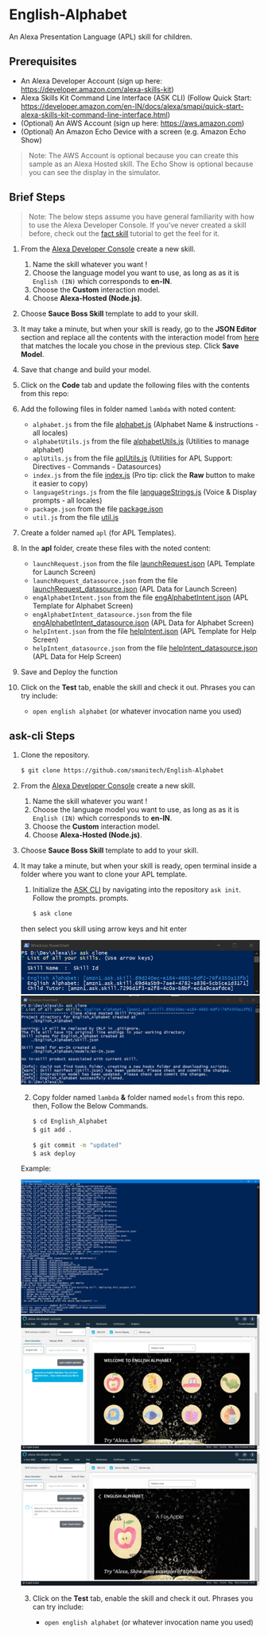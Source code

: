 # English-Alphabet
An Alexa Presentation Language (APL) skill for children.

## Prerequisites

* An Alexa Developer Account (sign up here: https://developer.amazon.com/alexa-skills-kit)
* Alexa Skills Kit Command Line Interface (ASK CLI) (Follow Quick Start: https://developer.amazon.com/en-IN/docs/alexa/smapi/quick-start-alexa-skills-kit-command-line-interface.html)
* (Optional) An AWS Account (sign up here: https://aws.amazon.com)
* (Optional) An Amazon Echo Device with a screen (e.g. Amazon Echo Show)

> Note: The AWS Account is optional because you can create this sample as an Alexa Hosted skill.  The Echo Show is optional because you can see the display in the simulator.

## Brief Steps

> Note: The below steps assume you have general familiarity with how to use the Alexa Developer Console.  If you've never created a skill before, check out the [fact skill](https://github.com/alexa/skill-sample-nodejs-fact) tutorial to get the feel for it.

1. From the [Alexa Developer Console](https://developer.amazon.com/alexa/console/ask) create a new skill.
    1. Name the skill whatever you want !
    2. Choose the language model you want to use, as long as as it is `English (IN)` which corresponds to **en-IN**.
    3. Choose the **Custom** interaction model.
    4. Choose **Alexa-Hosted (Node.js)**.
2. Choose **Sauce Boss Skill** template to add to your skill.
3. It may take a minute, but when your skill is ready, go to the **JSON Editor** section and replace all the contents with the interaction model from [here](./models) that matches the locale you chose in the previous step.  Click **Save Model**.
4. Save that change and build your model.
5. Click on the **Code** tab and update the following files with the contents from this repo:

6. Add the following files in folder named `lambda` with noted content:
    * `alphabet.js` from the file [alphabet.js](./lambda/alphabet.js) (Alphabet Name & instructions - all locales)
    * `alphabetUtils.js` from the file [alphabetUtils.js](./lambda/alphabetUtils) (Utilities to manage alphabet)
    * `aplUtils.js` from the file [aplUtils.js](./lambda/aplUtils.js) (Utilities for APL Support: Directives - Commands - Datasources)
    * `index.js` from the file [index.js](./lambda/index.js) (Pro tip: click the **Raw** button to make it easier to copy)
    * `languageStrings.js` from the file [languageStrings.js](./lambda/languageStrings.js) (Voice & Display prompts - all locales)
    * `package.json` from the file [package.json](./lambda/package.json)
    * `util.js` from the file [util.js](./lambda/util.js)
7. Create a folder named `apl` (for APL Templates).
8. In the **apl** folder, create these files with the noted content:
    * `launchRequest.json` from the file [launchRequest.json](./lambda/apl/launchRequest.json) (APL Template for Launch Screen)
    * `launchRequest_datasource.json` from the file [launchRequest_datasource.json](./lambda/apl/launchRequest_datasource.json) (APL Data for Launch Screen)
    * `engAlphabetIntent.json` from the file [engAlphabetIntent.json](./lambda/apl/engAlphabetIntent.json) (APL Template for Alphabet Screen)
    * `engAlphabetIntent_datasource.json` from the file [engAlphabetIntent_datasource.json](./lambda/apl/engAlphabetIntent_datasource.json) (APL Data for Alphabet Screen)
    * `helpIntent.json` from the file [helpIntent.json](./lambda/apl/helpIntent.json) (APL Template for Help Screen)
    * `helpIntent_datasource.json` from the file [helpIntent_datasource.json](./lambda/apl/helpIntent_datasource.json) (APL Data for Help Screen)

9. Save and Deploy the function
10. Click on the **Test** tab, enable the skill and check it out.  Phrases you can try include:
    * `open english alphabet` (or whatever invocation name you used)

## ask-cli Steps

1. Clone the repository.

	```bash
	$ git clone https://github.com/smanitech/English-Alphabet
	```

2. From the [Alexa Developer Console](https://developer.amazon.com/alexa/console/ask) create a new skill.
    1. Name the skill whatever you want !
    2. Choose the language model you want to use, as long as as it is `English (IN)` which corresponds to **en-IN**.
    3. Choose the **Custom** interaction model.
    4. Choose **Alexa-Hosted (Node.js)**.
3. Choose **Sauce Boss Skill** template to add to your skill.
4. It may take a minute, but when your skill is ready, open terminal inside a folder where you want to clone your APL template.

    1. Initialize the [ASK CLI](https://developer.amazon.com/docs/smapi/quick-start-alexa-skills-kit-command-line-interface.html) by navigating into the repository `ask init`. Follow the prompts.
    prompts.

    	```bash
    	$ ask clone
    	```
      then select you skill using arrow keys and hit enter
      <p align='center'>
        <img src='https://raw.githubusercontent.com/smanitech/English-Alphabet/master/Screenshots/1.png'><br/>
        <img src='https://raw.githubusercontent.com/smanitech/English-Alphabet/master/Screenshots/2.png'>
      </p>

    2. Copy folder named `lambda` **&** folder named `models` from this repo. then, Follow the Below Commands.

    	```bash
    	$ cd English_Alphabet
    	$ git add .
    	```
        ```bash
        $ git commit -m "updated"
        $ ask deploy
        ```
      Example:
      
      <p align='center'>
        <img src='https://raw.githubusercontent.com/smanitech/English-Alphabet/master/Screenshots/3.png'><br/>
        <img src='https://raw.githubusercontent.com/smanitech/English-Alphabet/master/Screenshots/4.png'><br/>
        <img src='https://raw.githubusercontent.com/smanitech/English-Alphabet/master/Screenshots/5.png'><br/>
      </p>

    3. Click on the **Test** tab, enable the skill and check it out.  Phrases you can try include:

        * `open english alphabet` (or whatever invocation name you used)
